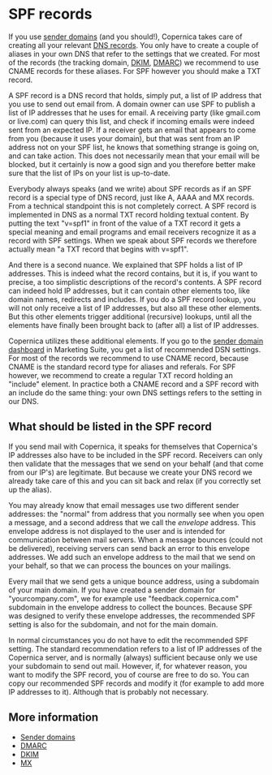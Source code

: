 # SPF records

If you use [sender domains](./sender-domains.md) (and you should!), Copernica
takes care of creating all your relevant [DNS records](./dns.md). You only have
to create a couple of aliases in your own DNS that refer to the settings that we
created. For most of the records (the tracking domain, [DKIM](./dkim.md), 
[DMARC](./dmarc.md)) we recommend to use CNAME records for these aliases.
For SPF however you should make a TXT record.

A SPF record is a DNS record that holds, simply put, a list of IP address that
you use to send out email from. A domain owner can use SPF to publish a list of
IP addresses that he uses for email. A receiving party (like gmail.com  or live.com) 
can query this list, and check if incoming emails were indeed sent from an
expected IP. If a receiver gets an email that appears to come from you (because 
it uses your domain), but that was sent from an IP address not on your SPF list, 
he knows that something strange is going on, and can take action. This does not 
necessarily mean that your email will be blocked, but it certainly is now a good
sign and you therefore better make sure that the list of IPs on your list is
up-to-date.

Everybody always speaks (and we write) about SPF records as if an SPF record is 
a special type of DNS record, just like A, AAAA and MX records. From a technical 
standpoint this is not completely correct. A SPF record is implemented in DNS as
a normal TXT record holding textual content. By putting the text "v=spf1" in front
of the value of a TXT record it gets a special meaning and email programs and
email receivers recognize it as a record with SPF settings. When we speak about
SPF records we therefore actually mean "a TXT record that begins with v=spf1".

And there is a second nuance. We explained that SPF holds a list of IP addresses.
This is indeed what the record contains, but it is, if you want to precise, a
too simplistic descriptions of the record's contents. A SPF record can indeed
hold IP addresses, but it can contain other elements too, like domain names, 
redirects and includes. If you do a SPF record lookup, you will not only receive
a list of IP addresses, but also all these other elements. But this other elements
trigger additional (recursive) lookups, until all the elements have finally been
brought back to (after all) a list of IP addresses.

Copernica utilizes these additional elements. If you go to the 
[sender domain dashboard](./sender-domains.md) in Marketing Suite, you get a
list of recommended DSN settings. For most of the records we recommend to use
CNAME record, because CNAME is the standard record type for aliases and
referals. For SPF however, we recommend to create a regular TXT record holding
an "include" element. In practice both a CNAME record and a SPF record with
an include do the same thing: your own DNS settings refers to the setting in our DNS.


## What should be listed in the SPF record

If you send mail with Copernica, it speaks for themselves that Copernica's IP addresses
also have to be included in the SPF record. Receivers can only then validate that
the messages that we send on your behalf (and that come from our IP's) are legitimate. 
But because we create your DNS record we already take care of this and you can
sit back and relax (if you correctly set up the alias).

You may already know that email messages use two different sender addresses: the
"normal" from address that you normally see when you open a message, and a second
address that we call the *envelope* address. This envelope address is not displayed
to the user and is intended for communication between mail servers. When a message
bounces (could not be delivered), receiving servers can send back an error to
this envelope addresses. We add such an envelope address to the mail that we send 
on your behalf, so that we can process the bounces on your mailings.

Every mail that we send gets a unique bounce address, using a subdomain of
your main domain. If you have created a sender domain for "yourcompany.com", we 
for example use "feedback.copernica.com" subdomain in the envelope address to 
collect the bounces. Because SPF was designed to verify these envelope addresses, 
the recommended SPF setting is also for the subdomain, and not for the main domain.

In normal circumstances you do not have to edit the recommended SPF setting. The
standard recommendation refers to a list of IP addresses of the Copernica server, 
and is normally (always) sufficient because only we use your subdomain to send out
mail. However, if, for whatever reason, you want to modify the SPF record, you
of course are free to do so. You can copy our recommended SPF records and modify 
it (for example to add more IP addresses to it). Although that is probably not 
necessary.

## More information

* [Sender domains](./sender-domains)
* [DMARC](./dmarc)
* [DKIM](./dkim)
* [MX](./mx)

